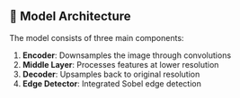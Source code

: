 ## 🔬 Model Architecture

The model consists of three main components:
1. **Encoder**: Downsamples the image through convolutions
2. **Middle Layer**: Processes features at lower resolution
3. **Decoder**: Upsamples back to original resolution
4. **Edge Detector**: Integrated Sobel edge detection
